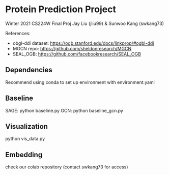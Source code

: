 # Protein Prediction Project
Winter 2021 CS224W Final Proj
Jay Liu (jliu99) & Sunwoo Kang (swkang73)

References:
* obgl-ddi dataset: https://ogb.stanford.edu/docs/linkprop/#ogbl-ddi
* MGCN repo: https://github.com/sheldonresearch/MGCN
* SEAL_OGB: https://github.com/facebookresearch/SEAL_OGB


## Dependencies
Recommend using conda to set up environment with environment.yaml

## Baseline
SAGE: python baseline.py
GCN: python baseline_gcn.py

## Visualization
python vis_data.py 

## Embedding 
check our colab repository (contact swkang73 for access)